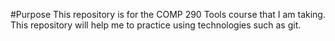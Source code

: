 #Purpose
This repository is for the COMP 290 Tools course that I am taking. This repository will help me to practice using technologies such as git.
